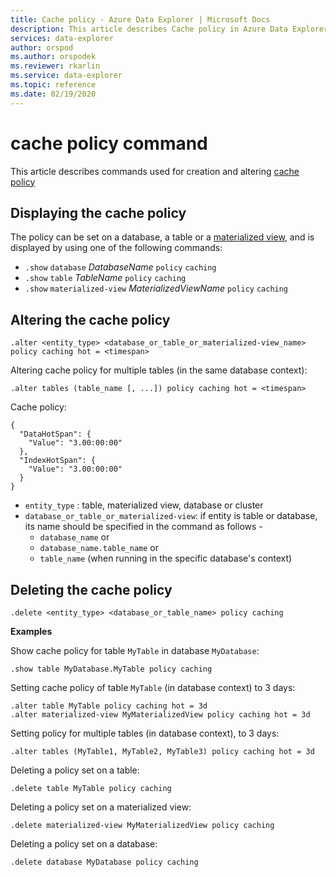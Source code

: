 ```yaml
---
title: Cache policy - Azure Data Explorer | Microsoft Docs
description: This article describes Cache policy in Azure Data Explorer.
services: data-explorer
author: orspod
ms.author: orspodek
ms.reviewer: rkarlin
ms.service: data-explorer
ms.topic: reference
ms.date: 02/19/2020
---
```

# cache policy command

This article describes commands used for creation and altering [cache policy](cachepolicy.md) 

## Displaying the cache policy

The policy can be set on a database, a table or a [materialized view](materialized-views/materialized-view-overview.md), and is displayed by using one of the following
commands:

* `.show` `database` *DatabaseName* `policy` `caching`
* `.show` `table` *TableName* `policy` `caching`
* `.show` `materialized-view` *MaterializedViewName* `policy` `caching`

## Altering the cache policy

```kusto
.alter <entity_type> <database_or_table_or_materialized-view_name> policy caching hot = <timespan>
```

Altering cache policy for multiple tables (in the same database context):

```kusto
.alter tables (table_name [, ...]) policy caching hot = <timespan>
```

Cache policy:

```kusto
{
  "DataHotSpan": {
    "Value": "3.00:00:00"
  },
  "IndexHotSpan": {
    "Value": "3.00:00:00"
  }
}
```

* `entity_type` : table, materialized view, database or cluster
* `database_or_table_or_materialized-view`: if entity is table or database, its name should be specified in the command as follows - 
  - `database_name` or 
  - `database_name.table_name` or 
  - `table_name` (when running in the specific database's context)

## Deleting the cache policy

```kusto
.delete <entity_type> <database_or_table_name> policy caching
```

**Examples**

Show cache policy for table `MyTable` in database `MyDatabase`:

```kusto
.show table MyDatabase.MyTable policy caching 
```

Setting cache policy of table `MyTable` (in database context) to 3 days:

```kusto
.alter table MyTable policy caching hot = 3d
.alter materialized-view MyMaterializedView policy caching hot = 3d
```

Setting policy for multiple tables (in database context), to 3 days:

```kusto
.alter tables (MyTable1, MyTable2, MyTable3) policy caching hot = 3d
```

Deleting a policy set on a table:

```kusto
.delete table MyTable policy caching
```

Deleting a policy set on a materialized view:

```kusto
.delete materialized-view MyMaterializedView policy caching
```

Deleting a policy set on a database:

```kusto
.delete database MyDatabase policy caching
```

